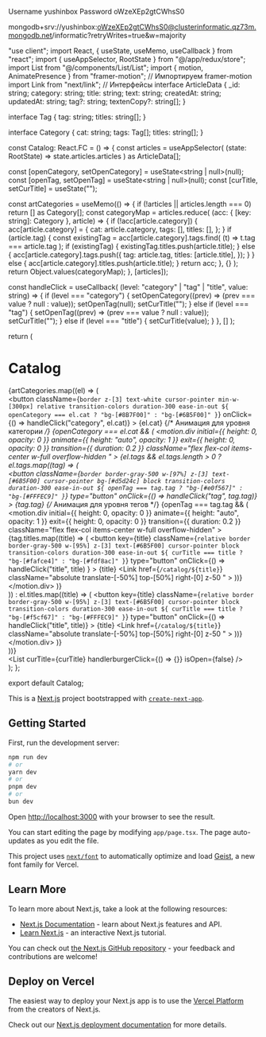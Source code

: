 Username
yushinbox
Password
oWzeXEp2gtCWhsS0

mongodb+srv://yushinbox:oWzeXEp2gtCWhsS0@clusterinformatic.qz73m.mongodb.net/informatic?retryWrites=true&w=majority






"use client";
import React, { useState, useMemo, useCallback } from "react";
import { useAppSelector, RootState } from "@/app/redux/store";
import List from "@/components/List/List";
import { motion, AnimatePresence } from "framer-motion"; // Импортируем framer-motion
import Link from "next/link";
// Интерфейсы
interface ArticleData {
  _id: string;
  category: string;
  title: string;
  text: string;
  createdAt: string;
  updatedAt: string;
  tag?: string;
  textenCopy?: string[];
}

interface Tag {
  tag: string;
  titles: string[];
}

interface Category {
  cat: string;
  tags: Tag[];
  titles: string[];
}

const Catalog: React.FC = () => {
  const articles = useAppSelector(
    (state: RootState) => state.articles.articles
  ) as ArticleData[];

  const [openCategory, setOpenCategory] = useState<string | null>(null);
  const [openTag, setOpenTag] = useState<string | null>(null);
  const [curTitle, setCurTitle] = useState<string>("");

  const artCategories = useMemo(() => {
    if (!articles || articles.length === 0) return [] as Category[];
    const categoryMap = articles.reduce(
      (acc: { [key: string]: Category }, article) => {
        if (!acc[article.category]) {
          acc[article.category] = {
            cat: article.category,
            tags: [],
            titles: [],
          };
        }
        if (article.tag) {
          const existingTag = acc[article.category].tags.find(
            (t) => t.tag === article.tag
          );
          if (existingTag) {
            existingTag.titles.push(article.title);
          } else {
            acc[article.category].tags.push({
              tag: article.tag,
              titles: [article.title],
            });
          }
        } else {
          acc[article.category].titles.push(article.title);
        }
        return acc;
      },
      {}
    );
    return Object.values(categoryMap);
  }, [articles]);

  const handleClick = useCallback(
    (level: "category" | "tag" | "title", value: string) => {
      if (level === "category") {
        setOpenCategory((prev) => (prev === value ? null : value));
        setOpenTag(null);
        setCurTitle("");
      } else if (level === "tag") {
        setOpenTag((prev) => (prev === value ? null : value));
        setCurTitle("");
      } else if (level === "title") {
        setCurTitle(value);
      }
    },
    []
  );

  return (
    <div className="catalog">
      <h1 className="text-3xl font-semibold italic text-gray-800 text-center uppercase">
        Catalog
      </h1>
      <div className="grid grid-cols-[minmax(300px,max-content)_80%] pt-2">
        <div className="flex flex-col w-full">
          {artCategories.map((el) => (
            <div key={el.cat} className="w-full">
              <button
                className={`border z-[3] text-white cursor-pointer min-w-[300px] relative transition-colors duration-300 ease-in-out ${
                  openCategory === el.cat ? "bg-[#8B7F00]" : "bg-[#6B5F00]"
                }`}
                onClick={() => handleClick("category", el.cat)}
              >
                {el.cat}
              </button>
              {/* Анимация для уровня категории */}
              <AnimatePresence>
                {openCategory === el.cat && (
                  <motion.div
                    initial={{ height: 0, opacity: 0 }}
                    animate={{ height: "auto", opacity: 1 }}
                    exit={{ height: 0, opacity: 0 }}
                    transition={{ duration: 0.2 }}
                    className="flex flex-col items-center w-full overflow-hidden "
                  >
                    {el.tags && el.tags.length > 0
                      ? el.tags.map((tag) => (
                          <div
                            key={tag.tag}
                            className="flex flex-col items-center w-full"
                          >
                            <button
                              className={`border border-gray-500 w-[97%] z-[3] text-[#6B5F00] cursor-pointer bg-[#d5d24c] block transition-colors duration-300 ease-in-out ${
                                openTag === tag.tag
                                  ? "bg-[#e0f567]"
                                  : "bg-[#FFFEC9]"
                              }`}
                              type="button"
                              onClick={() => handleClick("tag", tag.tag)}
                            >
                              {tag.tag}
                            </button>
                            {/* Анимация для уровня тегов */}
                            <AnimatePresence>
                              {openTag === tag.tag && (
                                <motion.div
                                  initial={{ height: 0, opacity: 0 }}
                                  animate={{ height: "auto", opacity: 1 }}
                                  exit={{ height: 0, opacity: 0 }}
                                  transition={{ duration: 0.2 }}
                                  className="flex flex-col items-center w-full overflow-hidden"
                                >
                                  {tag.titles.map((title) => (
                                    <button
                                      key={title}
                                      className={`relative border border-gray-500 w-[95%] z-[3] text-[#6B5F00] cursor-pointer block transition-colors duration-300 ease-in-out ${
                                        curTitle === title
                                          ? "bg-[#fafce4]"
                                          : "bg-[#fdf8ac]"
                                      }`}
                                      type="button"
                                      onClick={() =>
                                        handleClick("title", title)
                                      }
                                    >
                                      {title}
                                       <Link
                            href={`/catalog/${title}`}
                            className="absolute translate-[-50%] top-[50%] right-[0] z-50 "
                          >
                            <Edit className="fill-[#6B5F00] w-3 h-3 hover:fill-amber-500 transition-all duration-200"></Edit>
                          </Link>
                                    </button>
                                  ))}
                                </motion.div>
                              )}
                            </AnimatePresence>
                          </div>
                        ))
                      : el.titles.map((title) => (
                          <button
                            key={title}
                            className={`relative border border-gray-500 w-[95%] z-[3] text-[#6B5F00] cursor-pointer block transition-colors duration-300 ease-in-out ${
                              curTitle === title
                                ? "bg-[#f5cf67]"
                                : "bg-[#FFFEC9]"
                            }`}
                            type="button"
                            onClick={() => handleClick("title", title)}
                          >
                            {title}
                             <Link
                            href={`/catalog/${title}`}
                            className="absolute translate-[-50%] top-[50%] right-[0] z-50 "
                          >
                            <Edit className="fill-[#6B5F00] w-3 h-3 hover:fill-amber-500 transition-all duration-200"></Edit>
                          </Link>
                          </button>
                        ))}
                  </motion.div>
                )}
              </AnimatePresence>
            </div>
          ))}
        </div>
        <div className="bg-gray-200">
          <List
            curTitle={curTitle}
            handlerburgerClick={() => {}}
            isOpen={false}
          />
        </div>
      </div>
    </div>
  );
};

export default Catalog;







This is a [Next.js](https://nextjs.org) project bootstrapped with [`create-next-app`](https://nextjs.org/docs/app/api-reference/cli/create-next-app).

## Getting Started

First, run the development server:

```bash
npm run dev
# or
yarn dev
# or
pnpm dev
# or
bun dev
```

Open [http://localhost:3000](http://localhost:3000) with your browser to see the result.

You can start editing the page by modifying `app/page.tsx`. The page auto-updates as you edit the file.

This project uses [`next/font`](https://nextjs.org/docs/app/building-your-application/optimizing/fonts) to automatically optimize and load [Geist](https://vercel.com/font), a new font family for Vercel.

## Learn More

To learn more about Next.js, take a look at the following resources:

- [Next.js Documentation](https://nextjs.org/docs) - learn about Next.js features and API.
- [Learn Next.js](https://nextjs.org/learn) - an interactive Next.js tutorial.

You can check out [the Next.js GitHub repository](https://github.com/vercel/next.js) - your feedback and contributions are welcome!

## Deploy on Vercel

The easiest way to deploy your Next.js app is to use the [Vercel Platform](https://vercel.com/new?utm_medium=default-template&filter=next.js&utm_source=create-next-app&utm_campaign=create-next-app-readme) from the creators of Next.js.

Check out our [Next.js deployment documentation](https://nextjs.org/docs/app/building-your-application/deploying) for more details.
